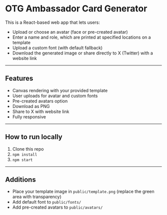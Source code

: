 # OTG Ambassador Card Generator

This is a React-based web app that lets users:
- Upload or choose an avatar (face or pre-created avatar)
- Enter a name and role, which are printed at specified locations on a template
- Upload a custom font (with default fallback)
- Download the generated image or share directly to X (Twitter) with a website link

---

## Features

- Canvas rendering with your provided template
- User uploads for avatar and custom fonts
- Pre-created avatars option
- Download as PNG
- Share to X with website link
- Fully responsive

---

## How to run locally

1. Clone this repo
2. `npm install`
3. `npm start`

---

## Additions

- Place your template image in `public/template.png` (replace the green area with transparency)
- Add default font to `public/fonts/`
- Add pre-created avatars to `public/avatars/`